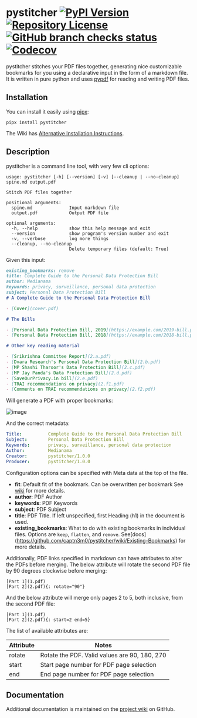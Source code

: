 # pystitcher [![PyPI Version](https://img.shields.io/pypi/v/pystitcher)](https://pypi.org/project/pystitcher/) [![Repository License](https://img.shields.io/pypi/l/pystitcher)](LICENSE.txt) [![GitHub branch checks status](https://img.shields.io/github/checks-status/captn3m0/pystitcher/main)](https://github.com/captn3m0/pystitcher/actions?query=branch%3Amain) [![Codecov](https://img.shields.io/codecov/c/gh/captn3m0/pystitcher)](https://app.codecov.io/gh/captn3m0/pystitcher/)

pystitcher stitches your PDF files together, generating nice
customizable bookmarks for you using a declarative input in the form of
a markdown file. It is written in pure python and uses
[pypdf](https://pypi.org/project/pypdf/) for reading and writing PDF
files.

## Installation

You can install it easily using [pipx](https://pypa.github.io/pipx/):

    pipx install pystitcher

The Wiki has [Alternative Installation
Instructions](https://github.com/captn3m0/pystitcher/wiki/Installation).

## Description

pystitcher is a command line tool, with very few cli options:

```
usage: pystitcher [-h] [--version] [-v] [--cleanup | --no-cleanup] spine.md output.pdf

Stitch PDF files together

positional arguments:
  spine.md              Input markdown file
  output.pdf            Output PDF file

optional arguments:
  -h, --help            show this help message and exit
  --version             show program's version number and exit
  -v, --verbose         log more things
  --cleanup, --no-cleanup
                        Delete temporary files (default: True)
```

Given this input:

```markdown
existing_bookmarks: remove
title: Complete Guide to the Personal Data Protection Bill
author: Medianama
keywords: privacy, surveillance, personal data protection
subject: Personal Data Protection Bill
# A Complete Guide to the Personal Data Protection Bill

- [Cover](cover.pdf)

# The Bills

- [Personal Data Protection Bill, 2019](https://example.com/2019-bill.pdf)
- [Personal Data Protection Bill, 2018](https://example.com/2018-bill.pdf)

# Other key reading material

- [Srikrishna Committee Report](2.a.pdf)
- [Dvara Research's Personal Data Protection Bill](2.b.pdf)
- [MP Shashi Tharoor's Data Protection Bill](2.c.pdf)
- [MP Jay Panda's Data Protection Bill](2.d.pdf)
- [SaveOurPrivacy.in bill](2.e.pdf)
- [TRAI recommendations on privacy](2.f1.pdf)
- [Comments on TRAI recommendations on privacy](2.f2.pdf)
```
Will generate a PDF with proper bookmarks:

![image](https://i.imgur.com/qPVpZGt.png)

And the correct metadata:
```yaml
Title:          Complete Guide to the Personal Data Protection Bill
Subject:        Personal Data Protection Bill
Keywords:       privacy, surveillance, personal data protection
Author:         Medianama
Creator:        pystitcher/1.0.0
Producer:       pystitcher/1.0.0
```
Configuration options can be specified with Meta data at the top of the
file.

- **fit**: Default fit of the bookmark. Can be overwritten per bookmark See
[wiki](https://github.com/captn3m0/pystitcher/wiki/Zoom-Levels)
for more details.
- **author**: PDF Author
- **keywords**: PDF Keywords
- **subject**: PDF Subject
- **title**: PDF Title. If left unspecified, first Heading (h1) in the document is used.
- **existing_bookmarks**: What to do with existing bookmarks in individual
    files. Options are `keep`, `flatten`, and `remove`. See[docs]
    (https://github.com/captn3m0/pystitcher/wiki/Existing-Bookmarks) for more
    details.

Additionally, PDF links specified in markdown can have attributes to
alter the PDFs before merging. The below attribute will rotate the
second PDF file by 90 degrees clockwise before merging:

    [Part 1](1.pdf)
    [Part 2](2.pdf){: rotate="90"}

And the below attribute will merge only pages 2 to 5, both inclusive,
from the second PDF file:

    [Part 1](1.pdf)
    [Part 2](2.pdf){: start=2 end=5}

The list of available attributes are:

Attribute|Notes
---------|-----
rotate|Rotate the PDF. Valid values are 90, 180, 270
start|Start page number for PDF page selection
end|End page number for PDF page selection

## Documentation

Additional documentation is maintained on the [project
wiki](https://github.com/captn3m0/pystitcher/wiki) on GitHub.
